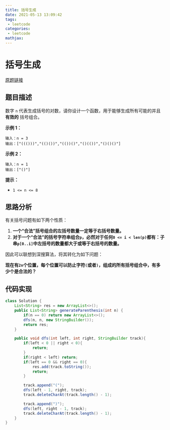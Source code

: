 ```yaml
---
title: 括号生成
date: 2021-05-13 13:09:42
tags:
 - leetcode
categories:
 - leetcode
mathjax:
---
```


# 括号生成

[原题链接](https://leetcode-cn.com/problems/generate-parentheses/)

## 题目描述

数字 `n` 代表生成括号的对数，请你设计一个函数，用于能够生成所有可能的并且 **有效的** 括号组合。

<!-- more -->

**示例 1：**

```
输入：n = 3
输出：["((()))","(()())","(())()","()(())","()()()"]
```

**示例 2：**

```
输入：n = 1
输出：["()"]
```

**提示：**

- `1 <= n <= 8`

## 思路分析

有关括号问题有如下两个性质：

1. **一个“合法”括号组合的左括号数量一定等于右括号数量。**
2. **对于一个“合法”的括号字符串组合`p`，必然对于任何`0 <= i < len(p)`都有：子串`p[0..i]`中左括号的数量都大于或等于右括号的数量。**

因此可以联想到深搜算法，将其转化为如下问题：

**现在有`2n`个位置，每个位置可以防止字符`(`或者`)`，组成的所有括号组合中，有多少个是合法的？**

## 代码实现

```java
class Solution {
    List<String> res = new ArrayList<>();
    public List<String> generateParenthesis(int n) {
        if(n == 0) return new ArrayList<>();
        dfs(n, n, new StringBuilder());
        return res;
    }

    public void dfs(int left, int right, StringBuilder track){
        if(left < 0 || right < 0){
            return;
        }
        if(right < left) return;
        if(left == 0 && right == 0){
            res.add(track.toString());
            return;
        }

        track.append("(");
        dfs(left - 1, right, track);
        track.deleteCharAt(track.length() - 1);

        track.append(")");
        dfs(left, right - 1, track);
        track.deleteCharAt(track.length() - 1);
    }
}
```

